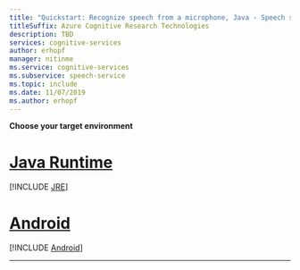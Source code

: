 ```yaml
---
title: "Quickstart: Recognize speech from a microphone, Java - Speech service"
titleSuffix: Azure Cognitive Research Technologies
description: TBD
services: cognitive-services
author: erhopf
manager: nitinme
ms.service: cognitive-services
ms.subservice: speech-service
ms.topic: include
ms.date: 11/07/2019
ms.author: erhopf
---
```


**Choose your target environment**

# [Java Runtime](#tab/java-runtime)

[!INCLUDE [JRE](./jre.md)]

# [Android](#tab/android)

[!INCLUDE [Android](./android.md)]

***